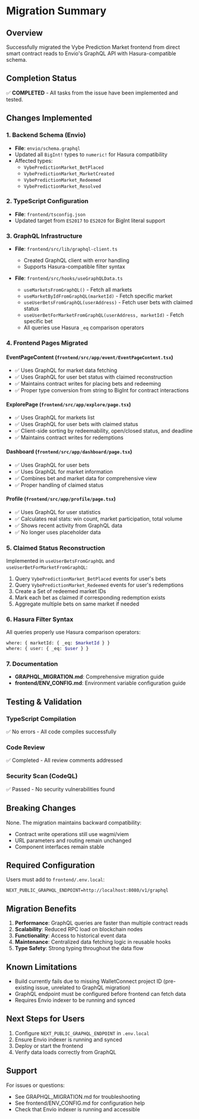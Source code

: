 # Migration Summary

## Overview
Successfully migrated the Vybe Prediction Market frontend from direct smart contract reads to Envio's GraphQL API with Hasura-compatible schema.

## Completion Status

✅ **COMPLETED** - All tasks from the issue have been implemented and tested.

## Changes Implemented

### 1. Backend Schema (Envio)
- **File**: `envio/schema.graphql`
- Updated all `BigInt!` types to `numeric!` for Hasura compatibility
- Affected types:
  - `VybePredictionMarket_BetPlaced`
  - `VybePredictionMarket_MarketCreated`
  - `VybePredictionMarket_Redeemed`
  - `VybePredictionMarket_Resolved`

### 2. TypeScript Configuration
- **File**: `frontend/tsconfig.json`
- Updated target from `ES2017` to `ES2020` for BigInt literal support

### 3. GraphQL Infrastructure
- **File**: `frontend/src/lib/graphql-client.ts`
  - Created GraphQL client with error handling
  - Supports Hasura-compatible filter syntax
  
- **File**: `frontend/src/hooks/useGraphQLData.ts`
  - `useMarketsFromGraphQL()` - Fetch all markets
  - `useMarketByIdFromGraphQL(marketId)` - Fetch specific market
  - `useUserBetsFromGraphQL(userAddress)` - Fetch user bets with claimed status
  - `useUserBetForMarketFromGraphQL(userAddress, marketId)` - Fetch specific bet
  - All queries use Hasura `_eq` comparison operators

### 4. Frontend Pages Migrated

#### EventPageContent (`frontend/src/app/event/EventPageContent.tsx`)
- ✅ Uses GraphQL for market data fetching
- ✅ Uses GraphQL for user bet status with claimed reconstruction
- ✅ Maintains contract writes for placing bets and redeeming
- ✅ Proper type conversion from string to BigInt for contract interactions

#### ExplorePage (`frontend/src/app/explore/page.tsx`)
- ✅ Uses GraphQL for markets list
- ✅ Uses GraphQL for user bets with claimed status
- ✅ Client-side sorting by redeemability, open/closed status, and deadline
- ✅ Maintains contract writes for redemptions

#### Dashboard (`frontend/src/app/dashboard/page.tsx`)
- ✅ Uses GraphQL for user bets
- ✅ Uses GraphQL for market information
- ✅ Combines bet and market data for comprehensive view
- ✅ Proper handling of claimed status

#### Profile (`frontend/src/app/profile/page.tsx`)
- ✅ Uses GraphQL for user statistics
- ✅ Calculates real stats: win count, market participation, total volume
- ✅ Shows recent activity from GraphQL data
- ✅ No longer uses placeholder data

### 5. Claimed Status Reconstruction

Implemented in `useUserBetsFromGraphQL` and `useUserBetForMarketFromGraphQL`:

1. Query `VybePredictionMarket_BetPlaced` events for user's bets
2. Query `VybePredictionMarket_Redeemed` events for user's redemptions
3. Create a Set of redeemed market IDs
4. Mark each bet as claimed if corresponding redemption exists
5. Aggregate multiple bets on same market if needed

### 6. Hasura Filter Syntax

All queries properly use Hasura comparison operators:

```graphql
where: { marketId: { _eq: $marketId } }
where: { user: { _eq: $user } }
```

### 7. Documentation

- **GRAPHQL_MIGRATION.md**: Comprehensive migration guide
- **frontend/ENV_CONFIG.md**: Environment variable configuration guide

## Testing & Validation

### TypeScript Compilation
✅ No errors - All code compiles successfully

### Code Review
✅ Completed - All review comments addressed

### Security Scan (CodeQL)
✅ Passed - No security vulnerabilities found

## Breaking Changes

None. The migration maintains backward compatibility:
- Contract write operations still use wagmi/viem
- URL parameters and routing remain unchanged
- Component interfaces remain stable

## Required Configuration

Users must add to `frontend/.env.local`:
```env
NEXT_PUBLIC_GRAPHQL_ENDPOINT=http://localhost:8080/v1/graphql
```

## Migration Benefits

1. **Performance**: GraphQL queries are faster than multiple contract reads
2. **Scalability**: Reduced RPC load on blockchain nodes
3. **Functionality**: Access to historical event data
4. **Maintenance**: Centralized data fetching logic in reusable hooks
5. **Type Safety**: Strong typing throughout the data flow

## Known Limitations

- Build currently fails due to missing WalletConnect project ID (pre-existing issue, unrelated to GraphQL migration)
- GraphQL endpoint must be configured before frontend can fetch data
- Requires Envio indexer to be running and synced

## Next Steps for Users

1. Configure `NEXT_PUBLIC_GRAPHQL_ENDPOINT` in `.env.local`
2. Ensure Envio indexer is running and synced
3. Deploy or start the frontend
4. Verify data loads correctly from GraphQL

## Support

For issues or questions:
- See GRAPHQL_MIGRATION.md for troubleshooting
- See frontend/ENV_CONFIG.md for configuration help
- Check that Envio indexer is running and accessible
